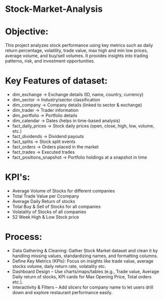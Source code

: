 # Stock-Market-Analysis
# Objective:
This project analyzes stock performance using key metrics such as daily return percentage, volatility, trade value, max high and min low prices, average volume, and buy/sell volumes. It provides insights into trading patterns, risk, and investment opportunities.

# Key Features of dataset: 
- dim_exchange → Exchange details (ID, name, country, currency)
- dim_sector → Industry/sector classification
- dim_company → Company details (linked to sector & exchange)
- dim_trader → Trader information
- dim_portfolio → Portfolio details
- dim_calendar → Dates (helps in time-based analysis)
- fact_daily_prices → Stock daily prices (open, close, high, low, volume, etc.)
- fact_dividends → Dividend payouts
- fact_splits → Stock split events
- fact_orders → Orders placed in the market
- fact_trades → Executed trades
- fact_positions_snapshot → Portfolio holdings at a snapshot in time

# KPI's:
- Average Volume of Stocks for different companies
- Total Trade Value per Ccompany
- Average Daily Return of stocks
- Total Buy & Sell of Stocks for all companies
- Volatality of Stocks of all companies
- 52 Week High & Low Stock price

# Process:
- Data Gathering & Cleaning: Gather Stock Market dataset and clean it by handling missing values, standardizing names, and formatting columns.
- Define Key Metrics (KPIs): Focus on insights like trade value, average stocks volume, daily return rate, volatality etc.
- Dashboard Design – Use charts/maps/tables (e.g., Trade value, Average Daily return of stocks, KPI cards for Max Opening Price, Total orders etc.).
- Interactivity & Filters – Add slicers for company name to let users drill down and explore restaurant performance easily.
